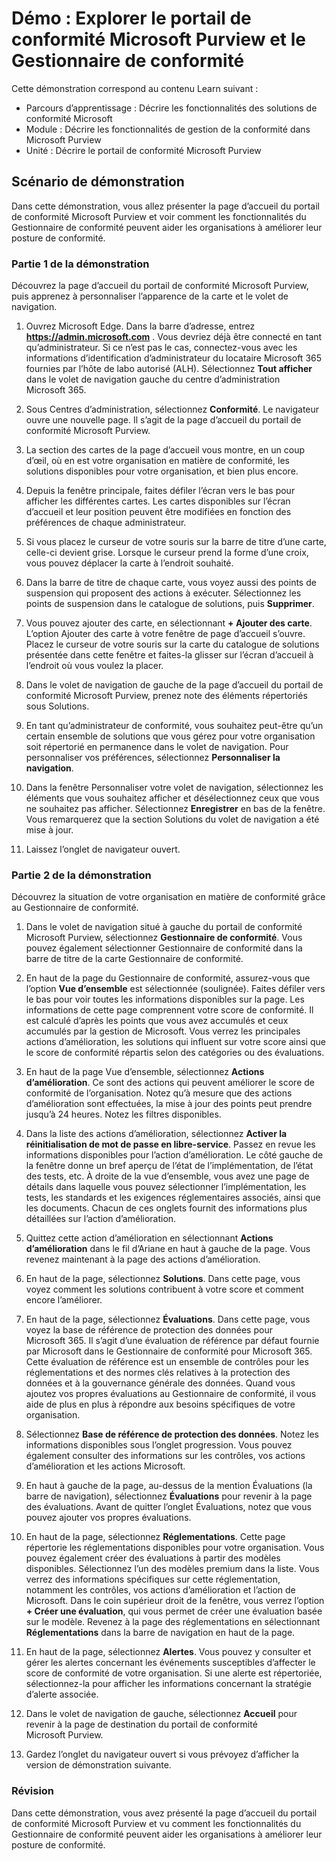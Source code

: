 <!---
---
Démonstration : Titre : « Explorer le portail de conformité Microsoft Purview et le Gestionnaire de conformité » Parcours d’apprentissage/Module/Unité : « Parcours d’apprentissage : Décrire les fonctionnalités des solutions de conformité Microsoft ; Module 2 : Décrire les fonctionnalités de gestion de la conformité dans Microsoft Purview ; Unité 2 : Décrire le portail de conformité Microsoft Purview »
---
--->

# Démo : Explorer le portail de conformité Microsoft Purview et le Gestionnaire de conformité

Cette démonstration correspond au contenu Learn suivant :

- Parcours d’apprentissage : Décrire les fonctionnalités des solutions de conformité Microsoft
- Module : Décrire les fonctionnalités de gestion de la conformité dans Microsoft Purview
- Unité : Décrire le portail de conformité Microsoft Purview

## Scénario de démonstration

Dans cette démonstration, vous allez présenter la page d’accueil du portail de conformité Microsoft Purview et voir comment les fonctionnalités du Gestionnaire de conformité peuvent aider les organisations à améliorer leur posture de conformité.

### Partie 1 de la démonstration

Découvrez la page d’accueil du portail de conformité Microsoft Purview, puis apprenez à personnaliser l’apparence de la carte et le volet de navigation.

1. Ouvrez Microsoft Edge. Dans la barre d’adresse, entrez **https://admin.microsoft.com** . Vous devriez déjà être connecté en tant qu’administrateur.  Si ce n’est pas le cas, connectez-vous avec les informations d’identification d’administrateur du locataire Microsoft 365 fournies par l’hôte de labo autorisé (ALH). Sélectionnez **Tout afficher** dans le volet de navigation gauche du centre d’administration Microsoft 365.

1. Sous Centres d’administration, sélectionnez **Conformité**.  Le navigateur ouvre une nouvelle page. Il s’agit de la page d’accueil du portail de conformité Microsoft Purview.  

1. La section des cartes de la page d’accueil vous montre, en un coup d’œil, où en est votre organisation en matière de conformité, les solutions disponibles pour votre organisation, et bien plus encore.

1. Depuis la fenêtre principale, faites défiler l’écran vers le bas pour afficher les différentes cartes. Les cartes disponibles sur l’écran d’accueil et leur position peuvent être modifiées en fonction des préférences de chaque administrateur.  

1. Si vous placez le curseur de votre souris sur la barre de titre d’une carte, celle-ci devient grise.  Lorsque le curseur prend la forme d’une croix, vous pouvez déplacer la carte à l’endroit souhaité.

1. Dans la barre de titre de chaque carte, vous voyez aussi des points de suspension qui proposent des actions à exécuter.  Sélectionnez les points de suspension dans le catalogue de solutions, puis **Supprimer**.

1. Vous pouvez ajouter des carte, en sélectionnant **+ Ajouter des carte**.  L’option Ajouter des carte à votre fenêtre de page d’accueil s’ouvre.  Placez le curseur de votre souris sur la carte du catalogue de solutions présentée dans cette fenêtre et faites-la glisser sur l’écran d’accueil à l’endroit où vous voulez la placer.

1. Dans le volet de navigation de gauche de la page d’accueil du portail de conformité Microsoft Purview, prenez note des éléments répertoriés sous Solutions. 

1. En tant qu’administrateur de conformité, vous souhaitez peut-être qu’un certain ensemble de solutions que vous gérez pour votre organisation soit répertorié en permanence dans le volet de navigation.  Pour personnaliser vos préférences, sélectionnez **Personnaliser la navigation**.  

1. Dans la fenêtre Personnaliser votre volet de navigation, sélectionnez les éléments que vous souhaitez afficher et désélectionnez ceux que vous ne souhaitez pas afficher.  Sélectionnez **Enregistrer** en bas de la fenêtre.  Vous remarquerez que la section Solutions du volet de navigation a été mise à jour.

1. Laissez l’onglet de navigateur ouvert.

### Partie 2 de la démonstration

Découvrez la situation de votre organisation en matière de conformité grâce au Gestionnaire de conformité.

1. Dans le volet de navigation situé à gauche du portail de conformité Microsoft Purview, sélectionnez **Gestionnaire de conformité**.  Vous pouvez également sélectionner Gestionnaire de conformité dans la barre de titre de la carte Gestionnaire de conformité.

1. En haut de la page du Gestionnaire de conformité, assurez-vous que l’option **Vue d’ensemble** est sélectionnée (soulignée). Faites défiler vers le bas pour voir toutes les informations disponibles sur la page.  Les informations de cette page comprennent votre score de conformité. Il est calculé d’après les points que vous avez accumulés et ceux accumulés par la gestion de Microsoft.   Vous verrez les principales actions d’amélioration, les solutions qui influent sur votre score ainsi que le score de conformité répartis selon des catégories ou des évaluations.

1. En haut de la page Vue d’ensemble, sélectionnez **Actions d’amélioration**.  Ce sont des actions qui peuvent améliorer le score de conformité de l’organisation. Notez qu’à mesure que des actions d’amélioration sont effectuées, la mise à jour des points peut prendre jusqu’à 24 heures.  Notez les filtres disponibles.

1. Dans la liste des actions d’amélioration, sélectionnez **Activer la réinitialisation de mot de passe en libre-service**.  Passez en revue les informations disponibles pour l’action d’amélioration.  Le côté gauche de la fenêtre donne un bref aperçu de l’état de l’implémentation, de l’état des tests, etc. À droite de la vue d’ensemble, vous avez une page de détails dans laquelle vous pouvez sélectionner l’implémentation, les tests, les standards et les exigences réglementaires associés, ainsi que les documents. Chacun de ces onglets fournit des informations plus détaillées sur l’action d’amélioration.

1. Quittez cette action d’amélioration en sélectionnant **Actions d’amélioration** dans le fil d’Ariane en haut à gauche de la page.  Vous revenez maintenant à la page des actions d’amélioration.

1. En haut de la page, sélectionnez **Solutions**. Dans cette page, vous voyez comment les solutions contribuent à votre score et comment encore l’améliorer.

1. En haut de la page, sélectionnez **Évaluations**. Dans cette page, vous voyez la base de référence de protection des données pour Microsoft 365.  Il s’agit d’une évaluation de référence par défaut fournie par Microsoft dans le Gestionnaire de conformité pour Microsoft 365.  Cette évaluation de référence est un ensemble de contrôles pour les réglementations et des normes clés relatives à la protection des données et à la gouvernance générale des données. Quand vous ajoutez vos propres évaluations au Gestionnaire de conformité, il vous aide de plus en plus à répondre aux besoins spécifiques de votre organisation.

1. Sélectionnez **Base de référence de protection des données**.  Notez les informations disponibles sous l’onglet progression. Vous pouvez également consulter des informations sur les contrôles, vos actions d’amélioration et les actions Microsoft.  

1. En haut à gauche de la page, au-dessus de la mention Évaluations (la barre de navigation), sélectionnez **Évaluations** pour revenir à la page des évaluations.  Avant de quitter l’onglet Évaluations, notez que vous pouvez ajouter vos propres évaluations.

1. En haut de la page, sélectionnez **Réglementations**.  Cette page répertorie les réglementations disponibles pour votre organisation. Vous pouvez également créer des évaluations à partir des modèles disponibles.  Sélectionnez l’un des modèles premium dans la liste.  Vous verrez des informations spécifiques sur cette réglementation, notamment les contrôles, vos actions d’amélioration et l’action de Microsoft.  Dans le coin supérieur droit de la fenêtre, vous verrez l’option **+ Créer une évaluation**, qui vous permet de créer une évaluation basée sur le modèle.  Revenez à la page des réglementations en sélectionnant **Réglementations** dans la barre de navigation en haut de la page.

1. En haut de la page, sélectionnez **Alertes**.   Vous pouvez y consulter et gérer les alertes concernant les événements susceptibles d’affecter le score de conformité de votre organisation.  Si une alerte est répertoriée, sélectionnez-la pour afficher les informations concernant la stratégie d’alerte associée.

1. Dans le volet de navigation de gauche, sélectionnez **Accueil** pour revenir à la page de destination du portail de conformité Microsoft Purview.

1. Gardez l’onglet du navigateur ouvert si vous prévoyez d’afficher la version de démonstration suivante.

### Révision

Dans cette démonstration, vous avez présenté la page d’accueil du portail de conformité Microsoft Purview et vu comment les fonctionnalités du Gestionnaire de conformité peuvent aider les organisations à améliorer leur posture de conformité.
